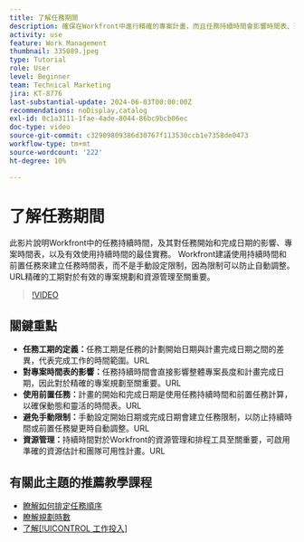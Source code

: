 ```yaml
---
title: 了解任務期間
description: 確保在Workfront中進行精確的專案計畫，而且任務持續時間會影響時間表、運用前置任務以發揮彈性、避免手動限制，以及最佳化資源管理和排程。
activity: use
feature: Work Management
thumbnail: 335089.jpeg
type: Tutorial
role: User
level: Beginner
team: Technical Marketing
jira: KT-8776
last-substantial-update: 2024-06-03T00:00:00Z
recommendations: noDisplay,catalog
exl-id: 0c1a3111-1fae-4ade-8044-86bc9bcb06ec
doc-type: video
source-git-commit: c32909809386d30767f113530ccb1e7358de0473
workflow-type: tm+mt
source-wordcount: '222'
ht-degree: 10%

---
```


# 了解任務期間

此影片說明Workfront中的任務持續時間，及其對任務開始和完成日期的影響、專案時間表，以及有效使用持續時間的最佳實務。
Workfront建議使用持續時間和前置任務來建立任務時間表，而不是手動設定限制，因為限制可以防止自動調整。
&#x200B;URL精確的工期對於有效的專案規劃和資源管理至關重要。


>[!VIDEO](https://video.tv.adobe.com/v/335089/?quality=12&learn=on&enablevpops)

## 關鍵重點

* **任務工期的定義：**&#x200B;任務工期是任務的計劃開始日期與計畫完成日期之間的差異，代表完成工作的時間範圍。&#x200B;URL
* **對專案時間表的影響：**&#x200B;任務持續時間會直接影響整體專案長度和計畫完成日期，因此對於精確的專案規劃至關重要。&#x200B;URL
* **使用前置任務：**&#x200B;計畫的開始和完成日期是使用任務持續時間和前置任務計算，以確保動態和靈活的時間表。&#x200B;URL
* **避免手動限制：**&#x200B;手動設定開始日期或完成日期會建立任務限制，以防止持續時間或前置任務變更時自動調整。&#x200B;URL
* **資源管理：**&#x200B;持續時間對於Workfront的資源管理和排程工具至關重要，可啟用準確的資源估計和團隊可用性計畫。&#x200B;URL


## 有關此主題的推薦教學課程

* [瞭解如何排定任務順序](/help/manage-work/tasks/learn-to-sequence-tasks.md)
* [瞭解規劃時數](/help/manage-work/tasks/understand-planned-hours.md)
* [了解[!UICONTROL 工作投入]](/help/manage-work/tasks/understand-work-effort.md)

